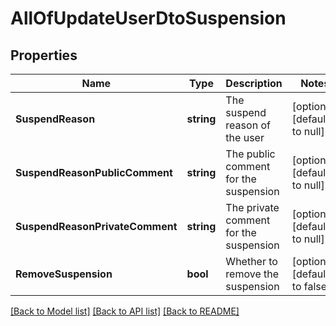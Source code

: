 # AllOfUpdateUserDtoSuspension

## Properties
Name | Type | Description | Notes
------------ | ------------- | ------------- | -------------
**SuspendReason** | **string** | The suspend reason of the user | [optional] [default to null]
**SuspendReasonPublicComment** | **string** | The public comment for the suspension | [optional] [default to null]
**SuspendReasonPrivateComment** | **string** | The private comment for the suspension | [optional] [default to null]
**RemoveSuspension** | **bool** | Whether to remove the suspension | [optional] [default to false]

[[Back to Model list]](../README.md#documentation-for-models) [[Back to API list]](../README.md#documentation-for-api-endpoints) [[Back to README]](../README.md)

